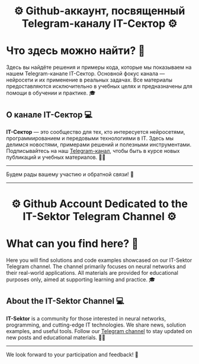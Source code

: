 <h1 align="center">⚙️ Github-аккаунт, посвященный Telegram-каналу IT-Сектор ⚙️</h1>

# Что здесь можно найти? 📂

Здесь вы найдёте решения и примеры кода, которые мы показываем на нашем Telegram-канале IT-Сектор. Основной фокус канала — нейросети и их применение в реальных задачах. Все материалы предоставляются исключительно в учебных целях и предназначены для помощи в обучении и практике. 🎓

## О канале IT-Сектор 💻

**IT-Сектор** — это сообщество для тех, кто интересуется нейросетями, программированием и передовыми технологиями в IT. Здесь мы делимся новостями, примерами решений и полезными инструментами. Подписывайтесь на наш [Telegram-канал](https://t.me/neuroworkings), чтобы быть в курсе новых публикаций и учебных материалов. 🧠🤖

---

Будем рады вашему участию и обратной связи! 🤝

---

<h1 align="center">⚙️ Github Account Dedicated to the IT-Sektor Telegram Channel ⚙️</h1>

# What can you find here? 📂

Here you will find solutions and code examples showcased on our IT-Sektor Telegram channel. The channel primarily focuses on neural networks and their real-world applications. All materials are provided for educational purposes only, aimed at supporting learning and practice. 🎓

## About the IT-Sektor Channel 💻

**IT-Sektor** is a community for those interested in neural networks, programming, and cutting-edge IT technologies. We share news, solution examples, and useful tools. Follow our [Telegram channel](https://t.me/neuroworkings) to stay updated on new posts and educational materials. 🧠🤖

---

We look forward to your participation and feedback! 🤝
